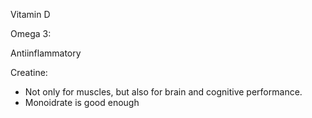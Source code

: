 
Vitamin D

Omega 3:

Antiinflammatory

Creatine:

- Not only for muscles, but also for brain and cognitive performance.
- Monoidrate is good enough